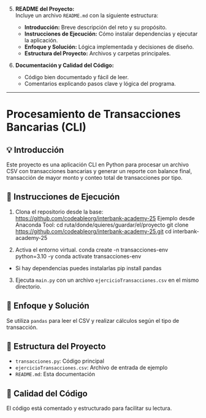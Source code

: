 5. **README del Proyecto:**  
   Incluye un archivo `README.md` con la siguiente estructura:

   - **Introducción:** Breve descripción del reto y su propósito.
   - **Instrucciones de Ejecución:** Cómo instalar dependencias y ejecutar la aplicación.
   - **Enfoque y Solución:** Lógica implementada y decisiones de diseño.
   - **Estructura del Proyecto:** Archivos y carpetas principales.

6. **Documentación y Calidad del Código:**
   - Código bien documentado y fácil de leer.
   - Comentarios explicando pasos clave y lógica del programa.

-------------------------
# Procesamiento de Transacciones Bancarias (CLI)

## 💡 Introducción
Este proyecto es una aplicación CLI en Python para procesar un archivo CSV con transacciones bancarias y generar un reporte con balance final, transacción de mayor monto y conteo total de transacciones por tipo.

## 🚀 Instrucciones de Ejecución
1. Clona el repositorio desde la base: https://github.com/codeableorg/interbank-academy-25
Ejemplo desde Anaconda Tool:
cd ruta/donde/quieres/guardar/el/proyecto
git clone https://github.com/codeableorg/interbank-academy-25.git
cd interbank-academy-25

2. Activa el entorno virtual.
conda create -n transacciones-env python=3.10 -y
conda activate transacciones-env
* Si hay dependencias puedes instalarlas
pip install pandas

3. Ejecuta `main.py` con un archivo `ejercicioTransacciones.csv` en el mismo directorio.

## 🧠 Enfoque y Solución
Se utiliza `pandas` para leer el CSV y realizar cálculos según el tipo de transacción. 

## 📁 Estructura del Proyecto
- `transacciones.py`: Código principal
- `ejercicioTransacciones.csv`: Archivo de entrada de ejemplo
- `README.md`: Esta documentación

## 🧼 Calidad del Código
El código está comentado y estructurado para facilitar su lectura.